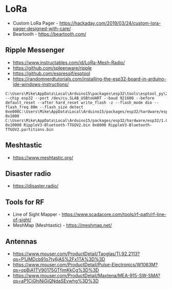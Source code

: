 # LoRa

* Custom LoRa Pager - https://hackaday.com/2019/03/24/custom-lora-pager-designed-with-care/
* Beartooth - https://beartooth.com/

## Ripple Messenger

* https://www.instructables.com/id/LoRa-Mesh-Radio/
* https://github.com/spleenware/ripple
* https://github.com/espressif/esptool
* https://randomnerdtutorials.com/installing-the-esp32-board-in-arduino-ide-windows-instructions/

```
C:\Users\Mike\AppData\Local\Arduino15\packages\esp32\tools\esptool_py\2.6.1/esptool --chip esp32 --port /dev/cu.SLAB_USBtoUART --baud 921600 --before default_reset --after hard_reset write_flash -z --flash_mode dio --flash_freq 80m --flash_size detect 0xe000C:\Users\Mike\AppData\Local\Arduino15/packages/esp32/hardware/esp32/1.0.4/tools/partitions/boot_app0.bin 0x1000 C:\Users\Mike\AppData\Local\Arduino15/packages/esp32/hardware/esp32/1.0.4/tools/sdk/bin/bootloader_dio_80m.bin 0x10000 RippleV3-Bluetooth-TTGOV2.bin 0x8000 RippleV3-Bluetooth-TTGOV2.partitions.bin
```

## Meshtastic

* https://www.meshtastic.org/

## Disaster radio

* https://disaster.radio/

## Tools for RF

* Line of Sight Mapper - https://www.scadacore.com/tools/rf-path/rf-line-of-sight/
* MeshMap (Meshtastic) - https://meshmap.net/

## Antennas 

* https://www.mouser.com/ProductDetail/Taoglas/TI.92.2113?qs=P1JMDcb91o7ty6jAS%2Fx1TA%3D%3D
* https://www.mouser.com/ProductDetail/Pulse-Electronics/W1063M?qs=opBjA1TV90175GTfjmKkCg%3D%3D
* https://www.mouser.com/ProductDetail/Maxtena/MEA-915-SW-SMA?qs=aP1CjGhiNiGjQNdaSEvwhg%3D%3D